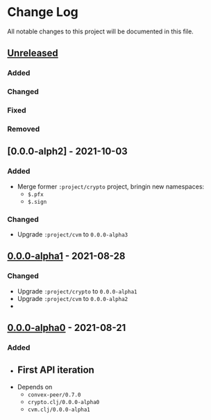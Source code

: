 # Change Log

All notable changes to this project will be documented in this file.



## [Unreleased]

### Added

### Changed

### Fixed

### Removed



## [0.0.0-alph2] - 2021-10-03

### Added

- Merge former `:project/crypto` project, bringin new namespaces:
    - `$.pfx`
    - `$.sign`

### Changed

- Upgrade `:project/cvm` to `0.0.0-alpha3`



## [0.0.0-alpha1] - 2021-08-28

### Changed

- Upgrade `:project/crypto` to `0.0.0-alpha1`
- Upgrade `:project/cvm` to `0.0.0-alpha2`
-


## [0.0.0-alpha0] - 2021-08-21

### Added

- First API iteration
    -
- Depends on
    - `convex-peer/0.7.0`
    - `crypto.clj/0.0.0-alpha0`
    - `cvm.clj/0.0.0-alpha1`



[Unreleased]:  https://github.com/helins/convex.lisp.cljc/compare/net/0.0.0-alpha2...HEAD
[0.0.0-alpha2]:  https://github.com/helins/convex.lisp.cljc/compare/net/0.0.0-alpha1...net/0.0.0-alpha2
[0.0.0-alpha1]:  https://github.com/helins/convex.lisp.cljc/compare/net/0.0.0-alpha0...net/0.0.0-alpha1
[0.0.0-alpha0]: https://github.com/helins/convex.lisp.cljc/releases/tag/net/0.0.0-alpha0
